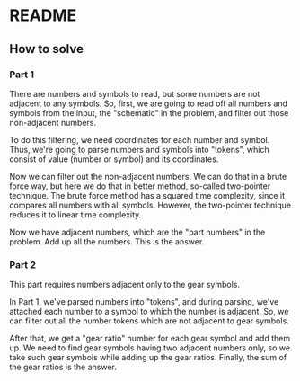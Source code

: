 # README

## How to solve

### Part 1

There are numbers and symbols to read, but some numbers are not adjacent to any symbols.
So, first, we are going to read off all numbers and symbols from the input, the "schematic" in the problem, and filter out those non-adjacent numbers.

To do this filtering, we need coordinates for each number and symbol.
Thus, we're going to parse numbers and symbols into "tokens", which consist of value (number or symbol) and its coordinates.

Now we can filter out the non-adjacent numbers.
We can do that in a brute force way, but here we do that in better method, so-called two-pointer technique.
The brute force method has a squared time complexity, since it compares all numbers with all symbols.
However, the two-pointer technique reduces it to linear time complexity.

Now we have adjacent numbers, which are the "part numbers" in the problem.
Add up all the numbers.
This is the answer.

### Part 2

This part requires numbers adjacent only to the gear symbols.

In Part 1, we've parsed numbers into "tokens", and during parsing, we've attached each number to a symbol to which the number is adjacent.
So, we can filter out all the number tokens which are not adjacent to gear symbols.

After that, we get a "gear ratio" number for each gear symbol and add them up.
We need to find gear symbols having two adjacent numbers only, so we take such gear symbols while adding up the gear ratios.
Finally, the sum of the gear ratios is the answer.
